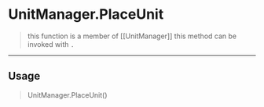 # UnitManager.PlaceUnit
> this function is a member of [[UnitManager]]
> this method can be invoked with `.`
-----
## Usage
> UnitManager.PlaceUnit()
